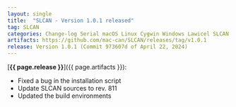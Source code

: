 ```yaml
---
layout: single
title:  "SLCAN - Version 1.0.1 released"
tag: SLCAN
categories: Change-log Serial macOS Linux Cygwin Windows Lawicel SLCAN
artifacts: https://github.com/mac-can/SLCAN/releases/tag/v1.0.1
release: Version 1.0.1 (Commit 973607d of April 22, 2024)
---
```

[**{{ page.release }}**]({{ page.artifacts }}):

- Fixed a bug in the installation script
- Update SLCAN sources to rev. 811
- Updated the build environments
